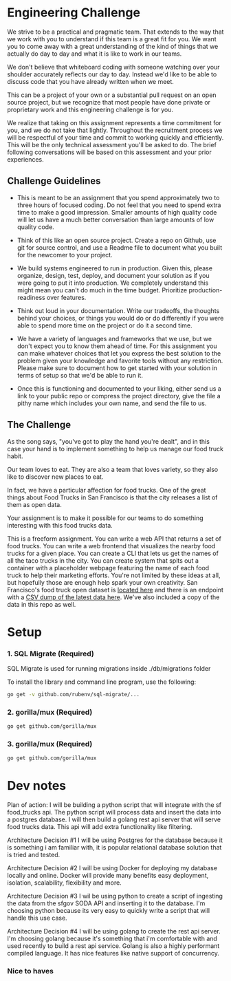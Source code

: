 # Engineering Challenge

We strive to be a practical and pragmatic team. That extends to the way that we work with you to understand if this team is a great fit for you. We want you to come away with a great understanding of the kind of things that we actually do day to day and what it is like to work in our teams.

We don't believe that whiteboard coding with someone watching over your shoulder accurately reflects our day to day. Instead we'd like to be able to discuss code that you have already written when we meet.

This can be a project of your own or a substantial pull request on an open source project, but we recognize that most people have done private or proprietary work and this engineering challenge is for you.

We realize that taking on this assignment represents a time commitment for you, and we do not take that lightly. Throughout the recruitment process we will be respectful of your time and commit to working quickly and efficiently. This will be the only technical assessment you'll be asked to do. The brief following conversations will be based on this assessment and your prior experiences.

## Challenge Guidelines

* This is meant to be an assignment that you spend approximately two to three hours of focused coding. Do not feel that you need to spend extra time to make a good impression. Smaller amounts of high quality code will let us have a much better conversation than large amounts of low quality code.

* Think of this like an open source project. Create a repo on Github, use git for source control, and use a Readme file to document what you built for the newcomer to your project.

* We build systems engineered to run in production. Given this, please organize, design, test, deploy, and document your solution as if you were going to put it into production. We completely understand this might mean you can't do much in the time budget. Prioritize production-readiness over features.

* Think out loud in your documentation. Write our tradeoffs, the thoughts behind your choices, or things you would do or do differently if you were able to spend more time on the project or do it a second time.

* We have a variety of languages and frameworks that we use, but we don't expect you to know them ahead of time. For this assignment you can make whatever choices that let you express the best solution to the problem given your knowledge and favorite tools without any restriction. Please make sure to document how to get started with your solution in terms of setup so that we'd be able to run it.

* Once this is functioning and documented to your liking, either send us a link to your public repo or compress the project directory, give the file a pithy name which includes your own name, and send the file to us.

## The Challenge

As the song says, "you've got to play the hand you're dealt", and in this case your hand is to implement something to help us manage our food truck habit.

Our team loves to eat. They are also a team that loves variety, so they also like to discover new places to eat.

In fact, we have a particular affection for food trucks. One of the great things about Food Trucks in San Francisco is that the city releases a list of them as open data.

Your assignment is to make it possible for our teams to do something interesting with this food trucks data.

This is a freeform assignment. You can write a web API that returns a set of food trucks. You can write a web frontend that visualizes the nearby food trucks for a given place. You can create a CLI that lets us get the names of all the taco trucks in the city. You can create system that spits out a container with a placeholder webpage featuring the name of each food truck to help their marketing efforts. You're not limited by these ideas at all, but hopefully those are enough help spark your own creativity.
San Francisco's food truck open dataset is [located here](https://data.sfgov.org/Economy-and-Community/Mobile-Food-Facility-Permit/rqzj-sfat/data) and there is an endpoint with a [CSV dump of the latest data here](https://data.sfgov.org/api/views/rqzj-sfat/rows.csv). We've also included a copy of the data in this repo as well.


# Setup
### 1. SQL Migrate (Required)
SQL Migrate is used for running migrations inside ./db/migrations folder

To install the library and command line program, use the following:

```bash
go get -v github.com/rubenv/sql-migrate/...
```
### 2. gorilla/mux (Required)

```bash
go get github.com/gorilla/mux
```
### 3. gorilla/mux (Required)

```bash
go get github.com/gorilla/mux
```

# Dev notes

Plan of action:
I will be building a python script that will integrate with the sf food_trucks api. The python script will process data and insert the data into a postgres database. I will then build a golang rest api server that will serve food trucks data. This api will add extra functionality like filtering.

Architecture Decision #1 
I will be using Postgres for the database because it is something i am familiar with, it is popular relational database solution that is tried and tested.

Architecture Decision #2
I will be using Docker for deploying my database locally and online. Docker will provide many benefits easy deployment, isolation, scalability, flexibility and more.

Architecture Decision #3
I wil be using python to create a script of ingesting the data from the sfgov SODA API and inserting it to the database. I'm choosing python because its very easy to quickly write a script that will handle this use case.

Architecture Decision #4 
I will be using golang to create the rest api server. I'm choosing golang because it's something that i'm comfortable with and used recently to build a rest api service. Golang is also a highly performant compiled language. It has nice features like native support of concurrency.

### Nice to haves

